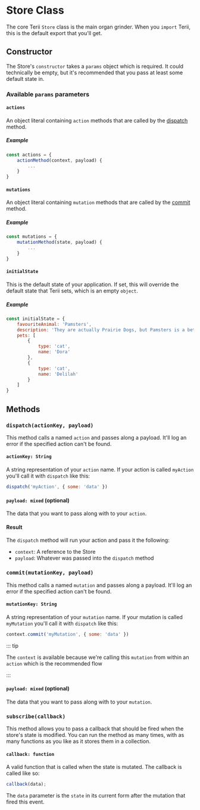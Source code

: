 # Store Class
The core Terii `Store` class is the main organ grinder. When you `import` Terii, this is the default export that you'll get.

## Constructor

The Store's `constructor` takes a `params` object which is required. It could technically be empty, but it's recommended that you pass at least some default state in.

### Available `params` parameters

#### `actions`

An object literal containing `action` methods that are called by the [dispatch](#dispatch-actionkey-payload) method.

##### Example

```javascript
const actions = {
    actionMethod(context, payload) {
        ...
    }
}
```

#### `mutations`

An object literal containing `mutation` methods that are called by the [commit](#commit-mutationkey-payload) method.

##### Example

```javascript
const mutations = {
    mutationMethod(state, payload) {
        ...
    }
}
```

#### `initialState`

This is the default state of your application. If set, this will override the default state that Terii sets, which is an empty `object`.

##### Example

```javascript
const initialState = {
    favouriteAnimal: 'Pamsters',
    description: 'They are actually Prairie Dogs, but Pamsters is a better name',
    pets: [
        {
            type: 'cat',
            name: 'Dora'
        },
        {
            type: 'cat',
            name: 'Delilah'
        }
    ]
}
```

## Methods

### `dispatch(actionKey, payload)`

This method calls a named `action` and passes along a payload. It'll log an error if the specified action can't be found.

#### `actionKey: String`

A string representation of your `action` name. If your action is called `myAction` you'll call it with `dispatch` like this: 

```javascript
dispatch('myAction', { some: 'data' })
```

#### `payload: mixed` (optional)

The data that you want to pass along with to your `action`. 



#### Result

The `dispatch` method will run your action and pass it the following:

- `context`: A reference to the Store
- `payload`: Whatever was passed into the `dispatch` method

### `commit(mutationKey, payload)`

This method calls a named `mutation` and passes along a payload. It'll log an error if the specified action can't be found.

#### `mutationKey: String`

A string representation of your `mutation` name. If your mutation is called `myMutation` you'll call it with `dispatch` like this: 

```javascript
context.commit('myMutation', { some: 'data' })
```

::: tip

The `context` is available because we're calling this `mutation` from within an `action` which is the recommended flow

:::

#### `payload: mixed` (optional)

The data that you want to pass along with to your `mutation`.

### `subscribe(callback)`

This method allows you to pass a callback that should be fired when the store's state is modified. You can run the method as many times, with as many functions as you like as it stores them in a collection.

#### `callback: function`

A valid function that is called when the state is mutated. The callback is called like so:

```javascript
callback(data);
```

The `data` parameter is the `state` in its current form after the mutation that fired this event.
